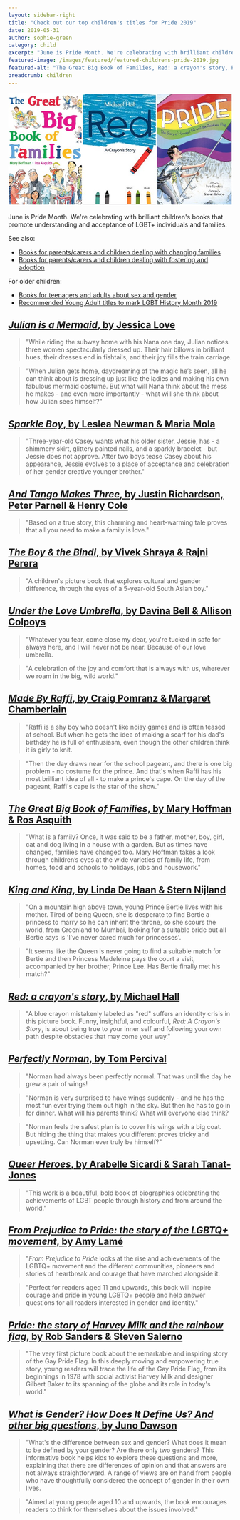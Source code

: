 ```yaml
---
layout: sidebar-right
title: "Check out our top children's titles for Pride 2019"
date: 2019-05-31
author: sophie-green
category: child
excerpt: "June is Pride Month. We're celebrating with brilliant children's books that promote understanding and acceptance of LGBT+ individuals and families."
featured-image: /images/featured/featured-childrens-pride-2019.jpg
featured-alt: "The Great Big Book of Families, Red: a crayon's story, Pride: the story of Harvey Milk and the rainbow flag"
breadcrumb: children
---
```


![The Great Big Book of Families, Red: a crayon's story, Pride: the story of Harvey Milk and the rainbow flag](/images/featured/featured-childrens-pride-2019.jpg)

June is Pride Month. We're celebrating with brilliant children's books that promote understanding and acceptance of LGBT+ individuals and families.

See also:

* [Books for parents/carers and children dealing with changing families](/parents-carers-and-children/parenting-advice-books-to-help-with-raising-a-family/child-family-problems/changing-families/)
* [Books for parents/carers and children dealing with fostering and adoption](/parents-carers-and-children/parenting-advice-books-to-help-with-raising-a-family/child-family-problems/fostering-and-adoption/)

For older children:

* [Books for teenagers and adults about sex and gender](/parents-carers-and-children/parenting-advice-books-to-help-with-raising-a-family/child-family-problems/ya-sex-gender/)
* [Recommended Young Adult titles to mark LGBT History Month 2019](/new-suggestions/young-adult/lgbt-history-month-2019/)

## [<cite>Julian is a Mermaid</cite>, by Jessica Love](https://suffolk.spydus.co.uk/cgi-bin/spydus.exe/ENQ/OPAC/BIBENQ?BRN=2522486)

> "While riding the subway home with his Nana one day, Julian notices three women spectacularly dressed up. Their hair billows in brilliant hues, their dresses end in fishtails, and their joy fills the train carriage.

> "When Julian gets home, daydreaming of the magic he’s seen, all he can think about is dressing up just like the ladies and making his own fabulous mermaid costume. But what will Nana think about the mess he makes - and even more importantly - what will she think about how Julian sees himself?"

## [<cite>Sparkle Boy</cite>, by Leslea Newman & Maria Mola](https://suffolk.spydus.co.uk/cgi-bin/spydus.exe/ENQ/OPAC/BIBENQ?BRN=2510100)

> "Three-year-old Casey wants what his older sister, Jessie, has - a shimmery skirt, glittery painted nails, and a sparkly bracelet - but Jessie does not approve. After two boys tease Casey about his appearance, Jessie evolves to a place of acceptance and celebration of her gender creative younger brother."

## [<cite>And Tango Makes Three</cite>, by Justin Richardson, Peter Parnell & Henry Cole](https://suffolk.spydus.co.uk/cgi-bin/spydus.exe/ENQ/OPAC/BIBENQ?BRN=1086837)

> "Based on a true story, this charming and heart-warming tale proves that all you need to make a family is love."

## [<cite>The Boy & the Bindi</cite>, by Vivek Shraya & Rajni Perera](https://suffolk.spydus.co.uk/cgi-bin/spydus.exe/ENQ/OPAC/BIBENQ?BRN=2127037)

> "A children's picture book that explores cultural and gender difference, through the eyes of a 5-year-old South Asian boy."

## [<cite>Under the Love Umbrella</cite>, by Davina Bell & Allison Colpoys](https://suffolk.spydus.co.uk/cgi-bin/spydus.exe/ENQ/OPAC/BIBENQ?BRN=2355351)

> "Whatever you fear, come close my dear, you're tucked in safe for always here, and I will never not be near. Because of our love umbrella.

> "A celebration of the joy and comfort that is always with us, wherever we roam in the big, wild world."

## [<cite>Made By Raffi</cite>, by Craig Pomranz & Margaret Chamberlain](https://suffolk.spydus.co.uk/cgi-bin/spydus.exe/ENQ/OPAC/BIBENQ?BRN=1708871)

> "Raffi is a shy boy who doesn't like noisy games and is often teased at school. But when he gets the idea of making a scarf for his dad's birthday he is full of enthusiasm, even though the other children think it is girly to knit.

> "Then the day draws near for the school pageant, and there is one big problem - no costume for the prince. And that's when Raffi has his most brilliant idea of all - to make a prince's cape. On the day of the pageant, Raffi's cape is the star of the show."

## [<cite>The Great Big Book of Families</cite>, by Mary Hoffman & Ros Asquith](https://suffolk.spydus.co.uk/cgi-bin/spydus.exe/ENQ/OPAC/BIBENQ?BRN=1726812)

> "What is a family? Once, it was said to be a father, mother, boy, girl, cat and dog living in a house with a garden. But as times have changed, families have changed too. Mary Hoffman takes a look through children’s eyes at the wide varieties of family life, from homes, food and schools to holidays, jobs and housework."

## [<cite>King and King</cite>, by Linda De Haan & Stern Nijland](https://suffolk.spydus.co.uk/cgi-bin/spydus.exe/ENQ/OPAC/BIBENQ?BRN=1086812)

> "On a mountain high above town, young Prince Bertie lives with his mother. Tired of being Queen, she is desperate to find Bertie a princess to marry so he can inherit the throne, so she scours the world, from Greenland to Mumbai, looking for a suitable bride but all Bertie says is 'I’ve never cared much for princesses'.

> "It seems like the Queen is never going to find a suitable match for Bertie and then Princess Madeleine pays the court a visit, accompanied by her brother, Prince Lee. Has Bertie finally met his match?"

## [<cite>Red: a crayon's story</cite>, by Michael Hall](https://suffolk.spydus.co.uk/cgi-bin/spydus.exe/ENQ/OPAC/BIBENQ?BRN=2303077)

> "A blue crayon mistakenly labeled as "red" suffers an identity crisis in this picture book. Funny, insightful, and colourful, <cite>Red: A Crayon's Story</cite>, is about being true to your inner self and following your own path despite obstacles that may come your way."

## [<cite>Perfectly Norman</cite>, by Tom Percival](https://suffolk.spydus.co.uk/cgi-bin/spydus.exe/ENQ/OPAC/BIBENQ?BRN=2186839)

> "Norman had always been perfectly normal. That was until the day he grew a pair of wings!

> "Norman is very surprised to have wings suddenly - and he has the most fun ever trying them out high in the sky. But then he has to go in for dinner. What will his parents think? What will everyone else think?

> "Norman feels the safest plan is to cover his wings with a big coat. But hiding the thing that makes you different proves tricky and upsetting. Can Norman ever truly be himself?"

## [<cite>Queer Heroes</cite>, by Arabelle Sicardi & Sarah Tanat-Jones](https://suffolk.spydus.co.uk/cgi-bin/spydus.exe/ENQ/OPAC/BIBENQ?BRN=2548330)

> "This work is a beautiful, bold book of biographies celebrating the achievements of LGBT people through history and from around the world."

## [<cite>From Prejudice to Pride: the story of the LGBTQ+ movement</cite>, by Amy Lamé](https://suffolk.spydus.co.uk/cgi-bin/spydus.exe/ENQ/OPAC/BIBENQ?BRN=2158023)

> "<cite>From Prejudice to Pride</cite> looks at the rise and achievements of the LGBTQ+ movement and the different communities, pioneers and stories of heartbreak and courage that have marched alongside it.

> "Perfect for readers aged 11 and upwards, this book will inspire courage and pride in young LGBTQ+ people and help answer questions for all readers interested in gender and identity."

## [<cite>Pride: the story of Harvey Milk and the rainbow flag</cite>, by Rob Sanders & Steven Salerno](https://suffolk.spydus.co.uk/cgi-bin/spydus.exe/ENQ/OPAC/BIBENQ?BRN=2398760)

> "The very first picture book about the remarkable and inspiring story of the Gay Pride Flag. In this deeply moving and empowering true story, young readers will trace the life of the Gay Pride Flag, from its beginnings in 1978 with social activist Harvey Milk and designer Gilbert Baker to its spanning of the globe and its role in today's world."

## [<cite>What is Gender? How Does It Define Us? And other big questions</cite>, by Juno Dawson](https://suffolk.spydus.co.uk/cgi-bin/spydus.exe/ENQ/OPAC/BIBENQ?BRN=2466341)

> "What's the difference between sex and gender? What does it mean to be defined by your gender? Are there only two genders? This informative book helps kids to explore these questions and more, explaining that there are differences of opinion and that answers are not always straightforward. A range of views are on hand from people who have thoughtfully considered the concept of gender in their own lives.

> "Aimed at young people aged 10 and upwards, the book encourages readers to think for themselves about the issues involved."
